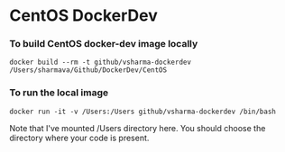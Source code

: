 # CentOS DockerDev

### To build CentOS docker-dev image locally
```
docker build --rm -t github/vsharma-dockerdev /Users/sharmava/Github/DockerDev/CentOS
```

### To run the local image
```
docker run -it -v /Users:/Users github/vsharma-dockerdev /bin/bash
```
Note that I've mounted /Users directory here. You should choose the directory where your code is present.

